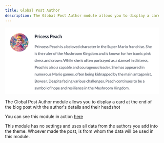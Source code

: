 ```yaml
---
title: Global Post Author
description: The Global Post Author module allows you to display a card at the end of the blog post with the author's details and their headshot
---
```


<img src="./global-post-author.png" alt="Screenshot of Global Post Author Module" eleventy:widths="600" />

The Global Post Author module allows you to display a card at the end of the blog post with the author's details and their headshot

You can see this module in action [here](https://143910617.hs-sites-eu1.com/blog/tangy-and-nutrient-packed-orange-spinach-salad)

This module has no settings and uses all data from the authors you add into the theme. Whoever made the post, is from whom the data will be used in this module.
